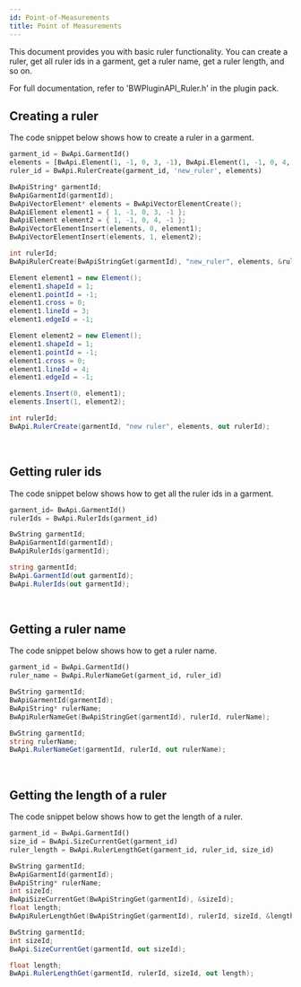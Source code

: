 ```yaml
---
id: Point-of-Measurements
title: Point of Measurements
---
```


This document provides you with basic ruler functionality. You can create a ruler, get all ruler ids in a garment, get a ruler name, get a ruler length, and so on.

For full documentation, refer to 'BWPluginAPI_Ruler.h' in the plugin pack.

## Creating a ruler
The code snippet below shows how to create a ruler in a garment. <br/>
<!--DOCUSAURUS_CODE_TABS-->

<!--Python-->

```python
garment_id = BwApi.GarmentId()
elements = [BwApi.Element(1, -1, 0, 3, -1), BwApi.Element(1, -1, 0, 4, -1)]
ruler_id = BwApi.RulerCreate(garment_id, 'new_ruler', elements)
```
<!--C++-->


```cpp
BwApiString* garmentId;
BwApiGarmentId(garmentId);
BwApiVectorElement* elements = BwApiVectorElementCreate();
BwApiElement element1 = { 1, -1, 0, 3, -1 };
BwApiElement element2 = { 1, -1, 0, 4, -1 };
BwApiVectorElementInsert(elements, 0, element1);
BwApiVectorElementInsert(elements, 1, element2);

int rulerId;
BwApiRulerCreate(BwApiStringGet(garmentId), "new_ruler", elements, &rulerId);
```
<!--C#-->

```csharp
Element element1 = new Element();
element1.shapeId = 1;
element1.pointId = -1;
element1.cross = 0;
element1.lineId = 3;
element1.edgeId = -1;

Element element2 = new Element();
element1.shapeId = 1;
element1.pointId = -1;
element1.cross = 0;
element1.lineId = 4;
element1.edgeId = -1;

elements.Insert(0, element1);
elements.Insert(1, element2);

int rulerId;
BwApi.RulerCreate(garmentId, "new ruler", elements, out rulerId);
```
<!--END_DOCUSAURUS_CODE_TABS-->

<br/>

## Getting ruler ids
The code snippet below shows how to get all the ruler ids in a garment. <br/>
<!--DOCUSAURUS_CODE_TABS-->

<!--Python-->

```python
garment_id= BwApi.GarmentId()
rulerIds = BwApi.RulerIds(garment_id)
```
<!--C++-->

```cpp
BwString garmentId;
BwApiGarmentId(garmentId);
BwApiRulerIds(garmentId);
```
<!--C#-->


```csharp
string garmentId;
BwApi.GarmentId(out garmentId);
BwApi.RulerIds(out garmentId);
```
<!--END_DOCUSAURUS_CODE_TABS-->

<br/>


## Getting a ruler name
The code snippet below shows how to get a ruler name. <br/>
<!--DOCUSAURUS_CODE_TABS-->

<!--Python-->

```python
garment_id = BwApi.GarmentId()
ruler_name = BwApi.RulerNameGet(garment_id, ruler_id)
```
<!--C++-->


```cpp
BwString garmentId;
BwApiGarmentId(garmentId);
BwApiString* rulerName;
BwApiRulerNameGet(BwApiStringGet(garmentId), rulerId, rulerName);
```
<!--C#-->

```csharp
BwString garmentId;
string rulerName;
BwApi.RulerNameGet(garmentId, rulerId, out rulerName);
```
<!--END_DOCUSAURUS_CODE_TABS-->

<br/>

## Getting the length of a ruler
The code snippet below shows how to get the length of a ruler. <br/>
<!--DOCUSAURUS_CODE_TABS-->

<!--Python-->

```python
garment_id = BwApi.GarmentId()
size_id = BwApi.SizeCurrentGet(garment_id)
ruler_length = BwApi.RulerLengthGet(garment_id, ruler_id, size_id)
```

<!--C++-->

```cpp
BwString garmentId;
BwApiGarmentId(garmentId);
BwApiString* rulerName;
int sizeId;
BwApiSizeCurrentGet(BwApiStringGet(garmentId), &sizeId);
float length;
BwApiRulerLengthGet(BwApiStringGet(garmentId), rulerId, sizeId, &length);
```
<!--C#-->

```csharp
BwString garmentId;
int sizeId;
BwApi.SizeCurrentGet(garmentId, out sizeId);

float length;
BwApi.RulerLengthGet(garmentId, rulerId, sizeId, out length);
```
<!--END_DOCUSAURUS_CODE_TABS-->

<br/>
